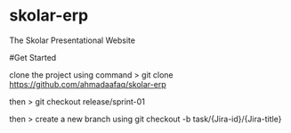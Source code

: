 # skolar-erp
The Skolar Presentational Website

#Get Started

clone the project using command > git clone https://github.com/ahmadaafaq/skolar-erp

then > git checkout release/sprint-01

then > create a new branch using git checkout -b task/{Jira-id}/{Jira-title}

